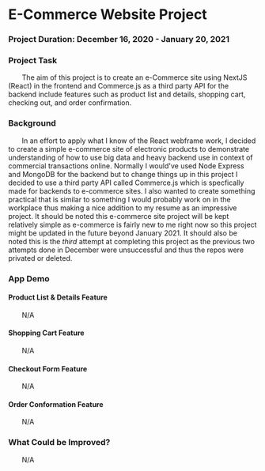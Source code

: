 # E-Commerce Website Project

### Project Duration: December 16, 2020 - January 20, 2021 
### Project Task
&nbsp;&nbsp;&nbsp;&nbsp;&nbsp;&nbsp; The aim of this project is to create an e-Commerce site using NextJS (React) in the frontend and Commerce.js as a third party API for the backend include features such as product list and details, shopping cart, checking out, and order confirmation.


### Background
&nbsp;&nbsp;&nbsp;&nbsp;&nbsp;&nbsp; In an effort to apply what I know of the React webframe work, I decided to create a simple e-commerce site of electronic products to demonstrate understanding of how to use big data and heavy backend use in context of commercial transactions online. Normally I would've used Node Express and MongoDB for the backend but to change things up in this project I decided to use a third party API called Commerce.js which is specfically made for backends to e-commerce sites. I also wanted to create something practical that is similar to something I would probably work on in the workplace thus making a nice addition to my resume as an impressive project. It should be noted this e-commerce site project will be kept relatively simple as e-commerce is fairly new to me right now so this project might be updated in the future beyond January 2021. It should also be noted this is the *third* attempt at completing this project as the previous two attempts done in December were unsuccessful and thus the repos were privated or deleted. 


### App Demo 
#### Product List & Details Feature
&nbsp;&nbsp;&nbsp;&nbsp;&nbsp;&nbsp; N/A

#### Shopping Cart Feature
&nbsp;&nbsp;&nbsp;&nbsp;&nbsp;&nbsp; N/A 

#### Checkout Form Feature
&nbsp;&nbsp;&nbsp;&nbsp;&nbsp;&nbsp; N/A

#### Order Conformation Feature
&nbsp;&nbsp;&nbsp;&nbsp;&nbsp;&nbsp; N/A


### What Could be Improved?
&nbsp;&nbsp;&nbsp;&nbsp;&nbsp;&nbsp; N/A

